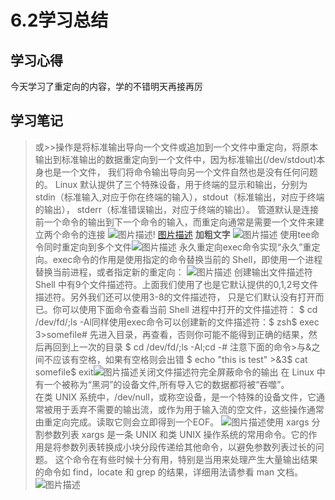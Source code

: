 # 6.2学习总结

## 学习心得

今天学习了重定向的内容，学的不错明天再接再厉





## 学习笔记

> 或>>操作是将标准输出导向一个文件或追加到一个文件中重定向，将原本输出到标准输出的数据重定向到一个文件中，因为标准输出(/dev/stdout)本身也是一个文件，
我们将命令输出导向另一个文件自然也是没有任何问题的。
Linux 默认提供了三个特殊设备，用于终端的显示和输出，分别为stdin（标准输入,对应于你在终端的输入），stdout（标准输出，对应于终端的输出），
stderr（标准错误输出，对应于终端的输出）。
管道默认是连接前一个命令的输出到下一个命令的输入，而重定向通常是需要一个文件来建立两个命令的连接
![图片描述](https://dn-simplecloud.shiyanlou.com/courses/uid1080389-20190602-1559478661346)!
[图片描述](https://dn-simplecloud.shiyanlou.com/courses/uid1080389-20190602-1559478665402) 
**加粗文字** ![图片描述](https://dn-simplecloud.shiyanlou.com/courses/uid1080389-20190602-1559479827836)
使用tee命令同时重定向到多个文件![图片描述](https://dn-simplecloud.shiyanlou.com/courses/uid1080389-20190602-1559479998750) 
永久重定向exec命令实现“永久”重定向。exec命令的作用是使用指定的命令替换当前的 Shell，即使用一个进程替换当前进程，或者指定新的重定向：
![图片描述](https://dn-simplecloud.shiyanlou.com/courses/uid1080389-20190602-1559480179930)
创建输出文件描述符 Shell 中有9个文件描述符。上面我们使用了也是它默认提供的0,1,2号文件描述符。另外我们还可以使用3-8的文件描述符，
只是它们默认没有打开而已。你可以使用下面命令查看当前 Shell 进程中打开的文件描述符：
$ cd /dev/fd/;ls -Al同样使用exec命令可以创建新的文件描述符：$ zsh$ exec 3>somefile# 先进入目录，再查看，否则你可能不能得到正确的结果，然后再回到上一次的目录
$ cd /dev/fd/;ls -Al;cd -# 注意下面的命令>与&之间不应该有空格，如果有空格则会出错
$ echo "this is test" >&3$ cat somefile$ exit![图片描述](https://dn-simplecloud.shiyanlou.com/courses/uid1080389-20190602-1559480617803)关闭文件描述符完全屏蔽命令的输出
在 Linux 中有一个被称为“黑洞”的设备文件,所有导入它的数据都将被“吞噬”。  
在类 UNIX 系统中，/dev/null，或称空设备，是一个特殊的设备文件，它通常被用于丢弃不需要的输出流，或作为用于输入流的空文件，这些操作通常由重定向完成。读取它则会立即得到一个EOF。
![图片描述](https://dn-simplecloud.shiyanlou.com/courses/uid1080389-20190602-1559480876726)使用 xargs 
分割参数列表    xargs 是一条 UNIX 和类 UNIX 操作系统的常用命令。它的作用是将参数列表转换成小块分段传递给其他命令，以避免参数列表过长的问题。
这个命令在有些时候十分有用，特别是当用来处理产生大量输出结果的命令如 find，locate 和 grep 的结果，详细用法请参看 man 文档。
![图片描述](https://dn-simplecloud.shiyanlou.com/courses/uid1080389-20190602-1559481015127)
